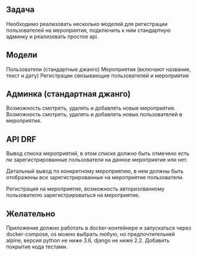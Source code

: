 ## Задача

Необходимо реализовать несколько моделей для регистрации пользователей 
на мероприятия, подключить к ним стандартную админку и реализовать простое api.

## Модели

Пользователи (стандартные джанго)
Мероприятия (включают название, текст и дату)
Регистрации связывающие пользователей и мероприятия

## Админка (стандартная джанго)

Возможность смотреть, удалять и добавлять новые мероприятия.
Возможность смотреть, удалять и добавлять новых пользователей в мероприятия.

## API DRF

Вывод списка мероприятий, в этом списке должно быть отмечено есть ли 
зарегистрированные пользователи на данное мероприятие или нет.

Детальный вывод по конкретному мероприятию, в нем должны быть отображены 
все зарегистрированные на мероприятие пользователи.

Регистрация на мероприятие, возможность авторизованному пользователю 
зарегистрироваться на мероприятие.

## Желательно

Приложение должно работать в docker-контейнере и запускаться через docker-compose, 
os можно выбрать любую, но предпочтительней alpine, версия python не ниже 3.6, 
django не ниже 2.2.
Добавить покрытие кода тестами.
